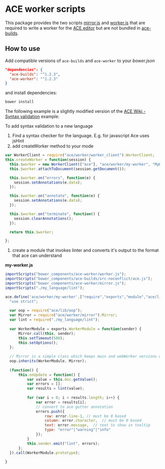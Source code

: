 # ACE worker scripts

This package provides the two scripts [mirror.js][mirror.js] and [worker.js][worker.js] that are required to write a worker for the
[ACE editor][ace-website] but are not bundled in [ace-builds][ace-builds-github].

## How to use

Add compatible versions of `ace-builds` and `ace-worker` to your *bower.json*

```json
"dependencies": {
  "ace-builds": "^1.2.3",
  "ace-worker": "^1.2.3"
}
```

and install dependencies:

```sh
bower install
```

The following example is a slightly modified version of the [ACE Wiki - Syntax validation][ace-syntax-validation-wiki] example: 

To add syntax validation to a new language

1. Find a syntax checker for the language. E.g. for javascript Ace uses jsHint
2. add createWorker method to your mode

```js
var WorkerClient = require("ace/worker/worker_client").WorkerClient;
this.createWorker = function(session) {
  this.$worker = new WorkerClient(["ace"], "ace/worker/my-worker", "MyWorker", "my-worker.js");
  this.$worker.attachToDocument(session.getDocument());

  this.$worker.on("errors", function(e) {
    session.setAnnotations(e.data);
  });

  this.$worker.on("annotate", function(e) {
    session.setAnnotations(e.data);
  });

  this.$worker.on("terminate", function() {
    session.clearAnnotations();
  });

  return this.$worker;

};
```

1. create a module that invokes linter and converts it's output to the format that ace can understand

**my-worker.js**

```js
importScripts("bower_components/ace-worker/worker.js");
importScripts("bower_components/ace-builds/src-noconflict/ace.js");
importScripts("bower_components/ace-worker/mirror.js");
importScripts("./my_language/lint");

ace.define('ace/worker/my-worker',["require","exports","module","ace/lib/oop","ace/worker/mirror","./my_language/lint"], function(require, exports, module) {
  "use strict";
  
  var oop = require("ace/lib/oop");
  var Mirror = require("ace/worker/mirror").Mirror;
  var lint = require("./my_language/lint");
  
  var WorkerModule = exports.WorkerModule = function(sender) {
      Mirror.call(this, sender);
      this.setTimeout(500);
      this.setOptions();
  };
  
  // Mirror is a simple class which keeps main and webWorker versions of the document in sync
  oop.inherits(WorkerModule, Mirror);
  
  (function() {
      this.onUpdate = function() {
          var value = this.doc.getValue();
          var errors = [];
          var results = lint(value);
  
          for (var i = 0; i < results.length; i++) {
              var error = results[i];
              // convert to ace gutter annotation
              errors.push({
                  row: error.line-1, // must be 0 based
                  column: error.character,  // must be 0 based
                  text: error.message,  // text to show in tooltip
                  type: "error"|"warning"|"info"
              });
          }
          this.sender.emit("lint", errors);
      };
  }).call(WorkerModule.prototype);
  
}
```


[ace-website]: https://ace.c9.io/
[ace-builds-github]: https://github.com/ajaxorg/ace-builds
[ace-syntax-validation-wiki]: https://github.com/ajaxorg/ace/wiki/Syntax-validation
[mirror.js]: https://github.com/ajaxorg/ace/blob/eec012b24e8a39fef32631aab509d7e363f296ab/lib/ace/worker/mirror.js
[worker.js]: https://github.com/ajaxorg/ace/blob/eec012b24e8a39fef32631aab509d7e363f296ab/lib/ace/worker/worker.js
